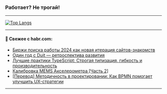 ### Работает? Не трогай!

---
<!--
#### 🛠️ Technical stack:

![Java](https://img.shields.io/badge/Java-informational?logo=Oracle&style=flat&logoColor=white&color=FF4500)
![Kotlin](https://img.shields.io/badge/Kotlin-informational?logo=Kotlin&style=flat&logoColor=white&color=774D97)
![TS](https://img.shields.io/badge/TypeScript-informational?logo=typeScript&style=flat&logoColor=black&color=017acc)
![Python](https://img.shields.io/badge/Python-informational?logo=Python&style=flat&logoColor=black&color=ffdd54) <br>
![Spring](https://img.shields.io/badge/Spring-informational?logo=Spring&style=flat&logoColor=white&color=6DB33F) 
![SpringBoot](https://img.shields.io/badge/SpringBoot-informational?logo=SpringBoot&style=flat&logoColor=white&color=6DB33F)
![Nest](https://img.shields.io/badge/NestJS-informational?logo=NestJS&style=flat&logoColor=white&color=E0234E) 
![NodeJS](https://img.shields.io/badge/NodeJS-informational?logo=node.js&style=flat&logoColor=white&color=70A760)<br>
![PostgreSQL](https://img.shields.io/badge/PostgreSQL-informational?logo=PostgreSQL&style=flat&logoColor=white&color=DAA520)
![MongoDB](https://img.shields.io/badge/MongoDB-informational?logo=MongoDB&style=flat&logoColor=white&color=870000)
![Apache](https://img.shields.io/badge/Apache-informational?logo=apache&style=flat&logoColor=white&color=f74e28)

___ 
-->

<!--- #### 🛠️ : --->

[![Top Langs](https://github-readme-stats-82jvfl3w3-advtsettinggmailcoms-projects.vercel.app/api/top-langs/?username=zloylis&langs_count=10&hide_title=true&title_color=e6edf3&size_weight=0.5&count_weight=0.5&layout=compact&hide_progress=true&hide_border=true&theme=dracula)](https://github.com/zloylis)

<!---


####  :octocat:&nbsp;&nbsp; Статистика:

![GitHub stats](https://github-readme-stats-u2qms2cxw-advtsettinggmailcoms-projects.vercel.app/api?username=zloylis&show_icons=true&hide_border=true&theme=dracula&title_color=e6edf3&include_all_commits=true&count_private=true&hide_rank=false&hide_title=true&rank_icon=github)
-->
---

#### 💬 Свежее с habr.com:

<!-- BLOG-POST-LIST:START -->
- [Биржи поиска работы 2024 как новая итерация сайтов-знакомств](https://habr.com/ru/articles/859068/?utm_source=habrahabr&utm_medium=rss&utm_campaign=859068)
- [Один год с Duit — ретроспектива развития](https://habr.com/ru/articles/858636/?utm_source=habrahabr&utm_medium=rss&utm_campaign=858636)
- [Лучшие практики TypeScript: Строгая типизация, гибкость и производительность](https://habr.com/ru/articles/859016/?utm_source=habrahabr&utm_medium=rss&utm_campaign=859016)
- [Калибровка MEMS Акселерометра [Часть 2]](https://habr.com/ru/articles/858874/?utm_source=habrahabr&utm_medium=rss&utm_campaign=858874)
- [[Перевод] Методичность в проектировании: Как BPMN помогает улучшить UX-стратегии](https://habr.com/ru/companies/otus/articles/858994/?utm_source=habrahabr&utm_medium=rss&utm_campaign=858994)
<!-- BLOG-POST-LIST:END -->

---
